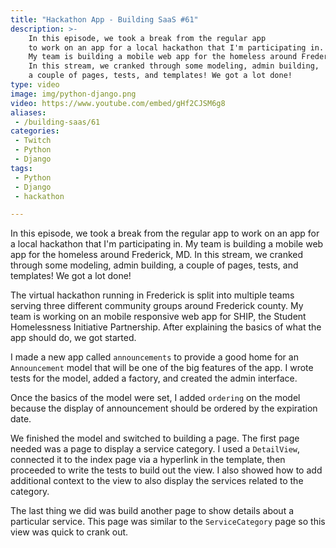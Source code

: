 ```yaml
---
title: "Hackathon App - Building SaaS #61"
description: >-
    In this episode, we took a break from the regular app
    to work on an app for a local hackathon that I'm participating in.
    My team is building a mobile web app for the homeless around Frederick, MD.
    In this stream, we cranked through some modeling, admin building,
    a couple of pages, tests, and templates! We got a lot done!
type: video
image: img/python-django.png
video: https://www.youtube.com/embed/gHf2CJSM6g8
aliases:
 - /building-saas/61
categories:
 - Twitch
 - Python
 - Django
tags:
 - Python
 - Django
 - hackathon

---
```


In this episode, we took a break from the regular app
to work on an app for a local hackathon that I'm participating in.
My team is building a mobile web app for the homeless around Frederick, MD.
In this stream, we cranked through some modeling, admin building,
a couple of pages, tests, and templates! We got a lot done!

The virtual hackathon running in Frederick
is split into multiple teams
serving three different community groups
around Frederick county.
My team is working on an mobile responsive web app
for SHIP,
the Student Homelessness Initiative Partnership.
After explaining the basics
of what the app should do,
we got started.

I made a new app called `announcements`
to provide a good home
for an `Announcement` model
that will be one of the big features
of the app.
I wrote tests for the model,
added a factory,
and created the admin interface.

Once the basics of the model were set,
I added `ordering` on the model
because the display of announcement should be ordered
by the expiration date.

We finished the model
and switched to building a page.
The first page needed was a page
to display a service category.
I used a `DetailView`,
connected it to the index page
via a hyperlink
in the template,
then proceeded to write the tests
to build out the view.
I also showed how to add additional context
to the view
to also display the services
related to the category.

The last thing we did was build another page
to show details
about a particular service.
This page was similar to the `ServiceCategory` page
so this view was quick to crank out.
